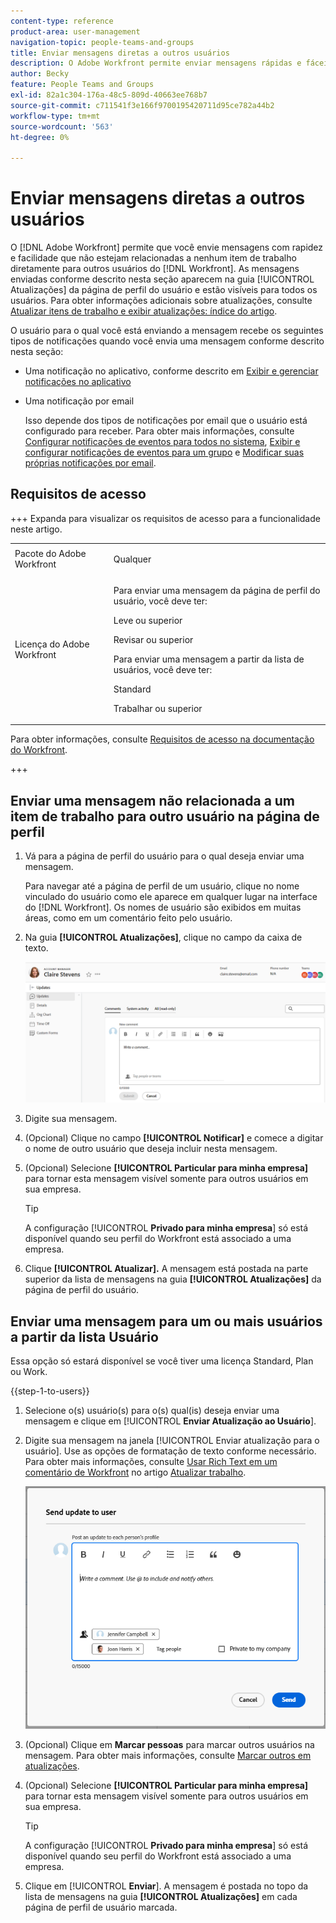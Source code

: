 ```yaml
---
content-type: reference
product-area: user-management
navigation-topic: people-teams-and-groups
title: Enviar mensagens diretas a outros usuários
description: O Adobe Workfront permite enviar mensagens rápidas e fáceis que não estão relacionadas a qualquer item de trabalho diretamente para outros usuários do Workfront.
author: Becky
feature: People Teams and Groups
exl-id: 82a1c304-176a-48c5-809d-40663ee768b7
source-git-commit: c711541f3e166f9700195420711d95ce782a44b2
workflow-type: tm+mt
source-wordcount: '563'
ht-degree: 0%

---
```


# Enviar mensagens diretas a outros usuários

O [!DNL Adobe Workfront] permite que você envie mensagens com rapidez e facilidade que não estejam relacionadas a nenhum item de trabalho diretamente para outros usuários do [!DNL Workfront]. As mensagens enviadas conforme descrito nesta seção aparecem na guia [!UICONTROL Atualizações] da página de perfil do usuário e estão visíveis para todos os usuários. Para obter informações adicionais sobre atualizações, consulte [Atualizar itens de trabalho e exibir atualizações: índice do artigo](../../workfront-basics/updating-work-items-and-viewing-updates/update-work-items-and-view-updates.md).

O usuário para o qual você está enviando a mensagem recebe os seguintes tipos de notificações quando você envia uma mensagem conforme descrito nesta seção:

* Uma notificação no aplicativo, conforme descrito em [Exibir e gerenciar notificações no aplicativo](../../workfront-basics/using-notifications/view-and-manage-in-app-notifications.md)
* Uma notificação por email

  Isso depende dos tipos de notificações por email que o usuário está configurado para receber. Para obter mais informações, consulte [Configurar notificações de eventos para todos no sistema](../../administration-and-setup/manage-workfront/emails/configure-event-notifications-for-everyone-in-the-system.md), [Exibir e configurar notificações de eventos para um grupo](../../administration-and-setup/manage-groups/create-and-manage-groups/view-and-configure-event-notifications-group.md) e [Modificar suas próprias notificações por email](../../workfront-basics/using-notifications/activate-or-deactivate-your-own-event-notifications.md).

## Requisitos de acesso

+++ Expanda para visualizar os requisitos de acesso para a funcionalidade neste artigo.

<table style="table-layout:auto"> 
 <col> 
 <col> 
 <tbody> 
  <tr> 
   <td>Pacote do Adobe Workfront</td> 
   <td><p>Qualquer</p></td> 
  </tr> 
  <tr> 
   <td>Licença do Adobe Workfront</td> 
   <td>
   <p>Para enviar uma mensagem da página de perfil do usuário, você deve ter:</P>
   <p>Leve ou superior</p>
   <p>Revisar ou superior</p>
   <p>Para enviar uma mensagem a partir da lista de usuários, você deve ter:</p>
   <p>Standard</p>
   <p>Trabalhar ou superior</p></td>
  </tr> 
 </tbody> 
</table>

Para obter informações, consulte [Requisitos de acesso na documentação do Workfront](/help/quicksilver/administration-and-setup/add-users/access-levels-and-object-permissions/access-level-requirements-in-documentation.md).

+++

## Enviar uma mensagem não relacionada a um item de trabalho para outro usuário na página de perfil

1. Vá para a página de perfil do usuário para o qual deseja enviar uma mensagem.

   Para navegar até a página de perfil de um usuário, clique no nome vinculado do usuário como ele aparece em qualquer lugar na interface do [!DNL Workfront]. Os nomes de usuário são exibidos em muitas áreas, como em um comentário feito pelo usuário.

1. Na guia **[!UICONTROL Atualizações]**, clique no campo da caixa de texto.

   ![Usuário de mensagem na [!UICONTROL guia Atualizações]](assets/send-message-to-user-on-updates-tab.png)

1. Digite sua mensagem.
1. (Opcional) Clique no campo **[!UICONTROL Notificar]** e comece a digitar o nome de outro usuário que deseja incluir nesta mensagem.

1. (Opcional) Selecione **[!UICONTROL Particular para minha empresa]** para tornar esta mensagem visível somente para outros usuários em sua empresa.

   >[!TIP]
   >
   >A configuração [!UICONTROL **Privado para minha empresa**] só está disponível quando seu perfil do Workfront está associado a uma empresa.

1. Clique **[!UICONTROL Atualizar].**
A mensagem está postada na parte superior da lista de mensagens na guia **[!UICONTROL Atualizações]** da página de perfil do usuário.

## Enviar uma mensagem para um ou mais usuários a partir da lista Usuário

Essa opção só estará disponível se você tiver uma licença Standard, Plan ou Work.

{{step-1-to-users}}

1. Selecione o(s) usuário(s) para o(s) qual(is) deseja enviar uma mensagem e clique em [!UICONTROL **Enviar Atualização ao Usuário**].
1. Digite sua mensagem na janela [!UICONTROL Enviar atualização para o usuário]. Use as opções de formatação de texto conforme necessário. Para obter mais informações, consulte [Usar Rich Text em um comentário de Workfront](/help/quicksilver/workfront-basics/updating-work-items-and-viewing-updates/update-work.md#use-rich-text-in-a-workfront-comment) no artigo [Atualizar trabalho](/help/quicksilver/workfront-basics/updating-work-items-and-viewing-updates/update-work.md).

   ![Usuário de mensagem na janela Enviar atualização para o usuário](assets/send-update-to-user-072825.png)

1. (Opcional) Clique em **Marcar pessoas** para marcar outros usuários na mensagem. Para obter mais informações, consulte [Marcar outros em atualizações](/help/quicksilver/workfront-basics/updating-work-items-and-viewing-updates/tag-others-on-updates.md).
1. (Opcional) Selecione **[!UICONTROL Particular para minha empresa]** para tornar esta mensagem visível somente para outros usuários em sua empresa.

   >[!TIP]
   >
   >A configuração [!UICONTROL **Privado para minha empresa**] só está disponível quando seu perfil do Workfront está associado a uma empresa.
1. Clique em [!UICONTROL **Enviar**].
A mensagem é postada no topo da lista de mensagens na guia **[!UICONTROL Atualizações]** em cada página de perfil de usuário marcada.

